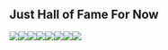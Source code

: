 ## Just Hall of Fame For Now

[![](https://sourcerer.io/fame/Sweeto143/SuperiorOS/android_packages_apps_SuperiorSettings/images/0)](https://sourcerer.io/fame/Sweeto143/SuperiorOS/android_packages_apps_SuperiorSettings/links/0)[![](https://sourcerer.io/fame/Sweeto143/SuperiorOS/android_packages_apps_SuperiorSettings/images/1)](https://sourcerer.io/fame/Sweeto143/SuperiorOS/android_packages_apps_SuperiorSettings/links/1)[![](https://sourcerer.io/fame/Sweeto143/SuperiorOS/android_packages_apps_SuperiorSettings/images/2)](https://sourcerer.io/fame/Sweeto143/SuperiorOS/android_packages_apps_SuperiorSettings/links/2)[![](https://sourcerer.io/fame/Sweeto143/SuperiorOS/android_packages_apps_SuperiorSettings/images/3)](https://sourcerer.io/fame/Sweeto143/SuperiorOS/android_packages_apps_SuperiorSettings/links/3)[![](https://sourcerer.io/fame/Sweeto143/SuperiorOS/android_packages_apps_SuperiorSettings/images/4)](https://sourcerer.io/fame/Sweeto143/SuperiorOS/android_packages_apps_SuperiorSettings/links/4)[![](https://sourcerer.io/fame/Sweeto143/SuperiorOS/android_packages_apps_SuperiorSettings/images/5)](https://sourcerer.io/fame/Sweeto143/SuperiorOS/android_packages_apps_SuperiorSettings/links/5)[![](https://sourcerer.io/fame/Sweeto143/SuperiorOS/android_packages_apps_SuperiorSettings/images/6)](https://sourcerer.io/fame/Sweeto143/SuperiorOS/android_packages_apps_SuperiorSettings/links/6)[![](https://sourcerer.io/fame/Sweeto143/SuperiorOS/android_packages_apps_SuperiorSettings/images/7)](https://sourcerer.io/fame/Sweeto143/SuperiorOS/android_packages_apps_SuperiorSettings/links/7)
